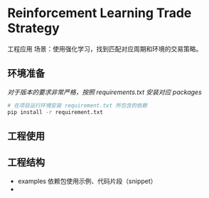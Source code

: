 # Reinforcement Learning Trade Strategy

工程应用
场景：使用强化学习，找到匹配对应周期和环境的交易策略。

## 环境准备

*对于版本的要求非常严格，按照 requirements.txt 安装对应 packages*

```bash
# 在项目运行环境安装 requirement.txt 所包含的依赖
pip install -r requirement.txt
```



## 工程使用

## 工程结构

- examples 依赖包使用示例、代码片段（snippet）
- 
